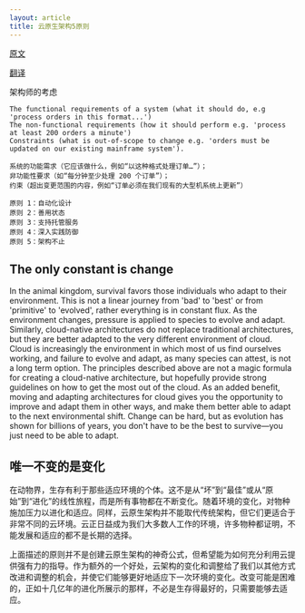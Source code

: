 ```yaml
---
layout: article
title: 云原生架构5原则
---
```


[原文](https://cloud.google.com/blog/products/application-development/5-principles-for-cloud-native-architecture-what-it-is-and-how-to-master-it)

[翻译](https://www.infoq.cn/article/B5Zk1p*8SGk5ZIVk27gv)


架构师的考虑

```
The functional requirements of a system (what it should do, e.g 'process orders in this format...')
The non-functional requirements (how it should perform e.g. 'process at least 200 orders a minute')
Constraints (what is out-of-scope to change e.g. 'orders must be updated on our existing mainframe system').
```


```
系统的功能需求（它应该做什么，例如“以这种格式处理订单…”）；
非功能性要求（如“每分钟至少处理 200 个订单”）；
约束（超出变更范围的内容，例如“订单必须在我们现有的大型机系统上更新”）
```

```
原则 1：自动化设计
原则 2：善用状态
原则 3：支持托管服务
原则 4：深入实践防御
原则 5：架构不止
```


## The only constant is change

In the animal kingdom, survival favors those individuals who adapt to their environment. This is not a linear journey from 'bad' to 'best' or from 'primitive' to 'evolved', rather everything is in constant flux. As the environment changes, pressure is applied to species to evolve and adapt. Similarly, cloud-native architectures do not replace traditional architectures, but they are better adapted to the very different environment of cloud. Cloud is increasingly the environment in which most of us find ourselves working, and failure to evolve and adapt, as many species can attest, is not a long term option.
The principles described above are not a magic formula for creating a cloud-native architecture, but hopefully provide strong guidelines on how to get the most out of the cloud. As an added benefit, moving and adapting architectures for cloud gives you  the opportunity to improve and adapt them in other ways, and make them better able to adapt to the next environmental shift. Change can be hard, but as evolution has shown for billions of years, you don't have to be the best to survive—you just need to be able to adapt.

## 唯一不变的是变化

在动物界，生存有利于那些适应环境的个体。这不是从“坏”到“最佳”或从“原始”到“进化”的线性旅程，而是所有事物都在不断变化。随着环境的变化，对物种施加压力以进化和适应。同样，云原生架构并不能取代传统架构，但它们更适合于非常不同的云环境。云正日益成为我们大多数人工作的环境，许多物种都证明，不能发展和适应的都不是长期的选择。

上面描述的原则并不是创建云原生架构的神奇公式，但希望能为如何充分利用云提供强有力的指导。作为额外的一个好处，云架构的变化和调整给了我们以其他方式改进和调整的机会，并使它们能够更好地适应下一次环境的变化。改变可能是困难的，正如十几亿年的进化所展示的那样，不必是生存得最好的，只需要能够去适应。






